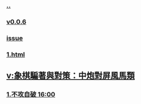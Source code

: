 ### [..](..)
### [v0.0.6](https://github.com/littleflute/cchess/edit/master/ref/pu/PianZhaoYuDuiCe/1/readme.md)
### [issue](https://github.com/littleflute/cchess/issues/23)
### [1.html](1.html)
## [v:象棋騙著與對策：中炮對屏風馬類](https://www.youtube.com/watch?v=YivezaQTSS4)
### [1.不攻自破  16:00](1/index.html)

